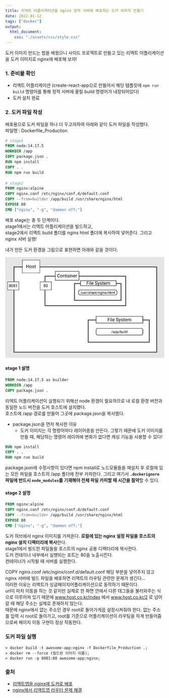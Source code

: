 ```yaml
---
title: 리액트 어플리케이션을 nginx 정적 서버에 배포하는 도커 이미지 만들기
date: 2022-01-12
tags: ["docker"]
output:
  html_document:
    css: "./assets/css/style.css"
---
```


도커 이미지 만드는 법을 배웠으니 사이드 프로젝트로 만들고 있는 리액트 어플리케이션을 도커 이미지로 nginx에 배포해 보자!

### 1. 준비물 확인

- 리액트 어플리케이션 (create-react-app으로 만들어서 해당 템플릿에 `npm run build` 명령어를 통해 정적 서버에 올릴 build 명령어가 내장되어있다)
- 도커 설치 완료

### 2. 도커 파일 작성

배포용으로 도커 파일을 하나 더 두고자하여 아래와 같이 도커 파일을 작성했다.  
파일명 : Dockerfile_Production

```dockerfile
# stage1
FROM node:14.17.5
WORKDIR /app
COPY package.json .
RUN npm install
COPY . .
RUN npm run build

# stage2
FROM nginx:alpine
COPY nginx.conf /etc/nginx/conf.d/default.conf
COPY --from=builder /app/build /usr/share/nginx/html
EXPOSE 80
CMD ["nginx", "-g", "daemon off;"]

```

배포 stage는 총 두 단계이다.  
stage1에서는 리액트 어플리케이션을 빌드하고,  
stage2에서 리액트 build 폴더를 nginx html 폴더에 복사하여 넣어준다. 그리고 nginx 서버 실행!

내가 만든 도커 환경을 그림으로 표현하면 아래와 같을 것이다.

![도커](./dockerFileSystem.jpg)

#### stage 1 설명

```dockerfile
FROM node:14.17.5 as builder
WORKDIR /app
COPY package.json .
```

리액트 어플리케이션이 실행되기 위해선 node 환경이 필요하므로 내 로컬 환경 버전과 동일한 노드 버전을 도커 호스트에 설치했다.  
호스트에 /app 경로를 만들어 그곳에 package.json을 복사했다.

- package.json을 먼저 복사한 이유
  - 도커 이미지는 각 명령어마다 레이어층을 만든다. 그렇기 때문에 도커 이미지를 만들 때, 해당하는 명령어 레이어에 변화가 없다면 캐싱 기능을 사용할 수 있다!

```dockerfile
RUN npm install
COPY . .
RUN npm run build
```

package.json에 수정사항이 있다면 npm install로 노드모듈들을 재설치 후 로컬에 있는 모든 파일을 호스트의 /app 폴더에 전부 카피한다. 그리고 여기서
**`.dockerignore` 파일에 반드시 `node_modules`를 기재해야 전체 파일 카피할 때 시간을 절약**할 수 있다.

#### stage 2 설명

```dockerfile
FROM nginx:alpine
COPY nginx.conf /etc/nginx/conf.d/default.conf
COPY --from=builder /app/build /usr/share/nginx/html
EXPOSE 80
CMD ["nginx", "-g", "daemon off;"]
```
도커 허브에서 nginx 이미지를 가져온다.
**로컬에 있는 nginx 설정 파일을 호스트의 nginx 설치 디렉터리에 복사**한다.      
stage1에서 빌드한 파일들을 호스트의 nginx 공용 디렉터리에 복사한다.   
도커 컨테이너 내부에서 실행되는 포트는 80을 노출시킨다.   
컨테이너가 시작될 때 서버를 실행한다.   

COPY nginx.conf /etc/nginx/conf.d/default.conf 해당 부분을 넣어주지 않고 nginx 서버에 빌드 파일을 배포하면 리액트의 라우팅 관련한 문제가 생긴다...   
이러한 이유는 리액트가 싱글페이지어플리케이션으로 동작하기 때문이다.   
url이 마치 이동을 하는 것 같지만 실제로 한 화면 안에서 다른 태그들을 불러와주는 식으로 이루어져 있기 때문에 www.host.co.kr/index 에서 www.host.co.kr/2 로 넘어갈 때 해당 주소는 실제로 존재하지 않는다.   
때문에 nginx에서 없는 주소인 경우 root로 돌아가게끔 설정시켜줘야 한다. 없는 주소를 입력 시 root로 돌아가고, root를 기준으로 어플리케이션이 라우팅을 하게 만들어줌으로써 페이지 이동 구현이 정상 작동한다.

### 도커 파일 실행
```
> docker build -t awesome-app:nginx -f Dockerfile_Production .;
> docker rm --force (빌드된 이미지 이름);
> docker run -p 8081:80 awesome-app:nginx;
```

### 출처

- [리액트앱을 nginx에 도커로 배포](https://www.youtube.com/watch?v=gM2cWo1DWIk)
- [nginx에서 리액트앱 라우터 문제 해결](https://medium.com/greedygame-engineering/so-you-want-to-dockerize-your-react-app-64fbbb74c217)
